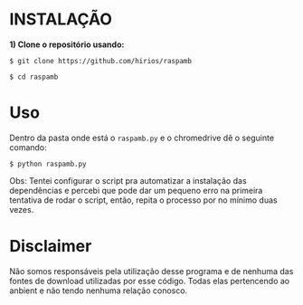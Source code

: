 # INSTALAÇÃO 

**1) Clone o repositório usando:**

```
$ git clone https://github.com/hirios/raspamb
```

```
$ cd raspamb
```


# Uso

Dentro da pasta onde está o `raspamb.py` e o chromedrive dê o seguinte comando:

```
$ python raspamb.py
```

Obs: Tentei configurar o script pra automatizar a instalação das dependências e percebi que pode dar um pequeno erro na primeira tentativa de rodar o script, então, repita o processo por no mínimo duas vezes. 

# Disclaimer
Não somos responsáveis pela utilização desse programa e de nenhuma das fontes de download utilizadas por esse código. Todas elas pertencendo ao anbient e não tendo nenhuma relação conosco.
